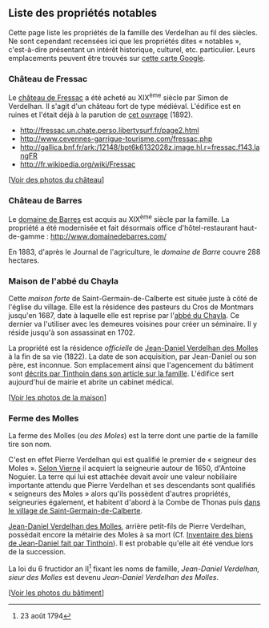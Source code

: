 ## Liste des propriétés notables

Cette page liste les propriétés de la famille des Verdelhan au fil des siècles. Ne sont cependant recensées ici que les propriétés dites « notables », c'est-à-dire présentant un intérêt historique, culturel, etc. particulier. Leurs emplacements peuvent être trouvés sur [cette carte Google](http://maps.google.com/maps/ms?ie=UTF&msa=0&msid=_206049082383953641369.0004b2e3d2744b9ac070f).

### Château de Fressac

Le [château de Fressac](https://fr.wikipedia.org/wiki/Ch%C3%A2teau_de_Fressac) a été acheté au XIX<sup>ème</sup> siècle par Simon de Verdelhan. Il s'agit d'un château fort de type médiéval. L'édifice est en ruines et l'était déjà à la parution de [cet ouvrage](http://gallica.bnf.fr/ark:/12148/bpt6k393388.image.hl.r=fressac.f55.langFR) (1892).

 * http://fressac.un.chate.perso.libertysurf.fr/page2.html
 * http://www.cevennes-garrigue-tourisme.com/fressac.php
 * http://gallica.bnf.fr/ark:/12148/bpt6k6132028z.image.hl.r=fressac.f143.langFR
 * http://fr.wikipedia.org/wiki/Fressac

\[[Voir des photos du château](https://picasaweb.google.com/111524259305843655428/ChateauDeFressac092010?authkey=Gv1sRgCL6CwILs2MeHVw)\]

### Château de Barres

Le [domaine de Barres](https://fr.wikipedia.org/wiki/Ch%C3%A2teau_de_Barres) est acquis au XIX<sup>ème</sup> siècle par la famille. La propriété a été modernisée et fait désormais office d'hôtel-restaurant haut-de-gamme : http://www.domainedebarres.com/

En 1883, d'après le Journal de l'agriculture, le *domaine de Barre* couvre 288 hectares.

### Maison de l'abbé du Chayla

Cette *maison forte* de Saint-Germain-de-Calberte est située juste à côté de l'église du village. Elle est la résidence des pasteurs du Cros de Montmars jusqu'en 1687, date à laquelle elle est reprise par l'[abbé du Chayla](https://fr.wikipedia.org/wiki/Fran%C3%A7ois_de_Langlade_du_Chayla). Ce dernier va l'utiliser avec les demeures voisines pour créer un séminaire. Il y réside jusqu'à son assassinat en 1702.

La propriété est la résidence *officielle* de [Jean-Daniel Verdelhan des Molles](jean-daniel_verdelhan_des_molles_1737-1822) à la fin de sa vie (1822). La date de son acquisition, par Jean-Daniel ou son père, est inconnue. Son emplacement ainsi que l'agencement du bâtiment sont [décrits par Tinthoin dans son article sur la famille](une_famille_noble_cevenole_au_xixme_siecle_les_verdelhan_des_molles_tinthoin).
L'édifice sert aujourd'hui de mairie et abrite un cabinet médical.

\[[Voir les photos de la maison](https://picasaweb.google.com/111524259305843655428/MaisonDeLAbbeDuChayla102009?authuser=0&authkey=Gv1sRgCOOdh8PszoefHA&feat=directlink)\]

### Ferme des Molles

La ferme des Molles (ou *des Moles*) est la terre dont une partie de la famille tire son nom.

C'est en effet Pierre Verdelhan qui est qualifié le premier de « seigneur des Moles ». [Selon Vierne](les_verdelhan_de_saint-germain-de-calberte_vierne) il acquiert la seigneurie autour de 1650, d'Antoine Noguier. La terre qui lui est attachée devait avoir une valeur nobiliaire importante attendu que Pierre Verdelhan et ses descendants sont qualifiés « seigneurs des Moles » alors qu'ils possèdent d'autres propriétés, seigneuries également, et habitent d'abord à la Combe de Thonas puis [dans le village de Saint-Germain-de-Calberte](#maison-de-labbé-du-chayla).

[Jean-Daniel Verdelhan des Molles](jean-daniel_verdelhan_des_molles_1737-1822), arrière petit-fils de Pierre Verdelhan, possédait encore la métairie des Moles à sa mort (Cf. [Inventaire des biens de Jean-Daniel fait par Tinthoin](une_famille_noble_cevenole_au_xixme_siecle_les_verdelhan_des_molles_tinthoin)).
Il est probable qu'elle ait été vendue lors de la succession.

La loi du 6 fructidor an II[^6fructidor] fixant les noms de famille, *Jean-Daniel Verdelhan, sieur des Molles* est devenu *Jean-Daniel Verdelhan des Molles*.

\[[Voir les photos du bâtiment](https://picasaweb.google.com/111524259305843655428/FermeDesMolles102009?authkey=Gv1sRgCJP1gYHPgo0B)\]


[^6fructidor]: 23 août 1794